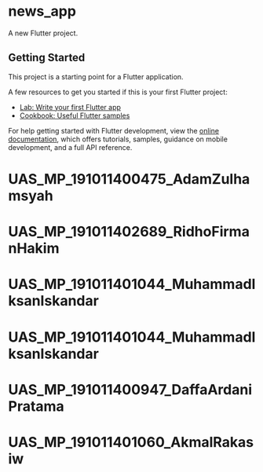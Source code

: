 # news_app

A new Flutter project.

## Getting Started

This project is a starting point for a Flutter application.

A few resources to get you started if this is your first Flutter project:

- [Lab: Write your first Flutter app](https://docs.flutter.dev/get-started/codelab)
- [Cookbook: Useful Flutter samples](https://docs.flutter.dev/cookbook)

For help getting started with Flutter development, view the
[online documentation](https://docs.flutter.dev/), which offers tutorials,
samples, guidance on mobile development, and a full API reference.
# UAS_MP_191011400475_AdamZulhamsyah
# UAS_MP_191011402689_RidhoFirmanHakim
# UAS_MP_191011401044_MuhammadIksanIskandar
# UAS_MP_191011401044_MuhammadIksanIskandar
# UAS_MP_191011400947_DaffaArdaniPratama
# UAS_MP_191011401060_AkmalRakasiw
